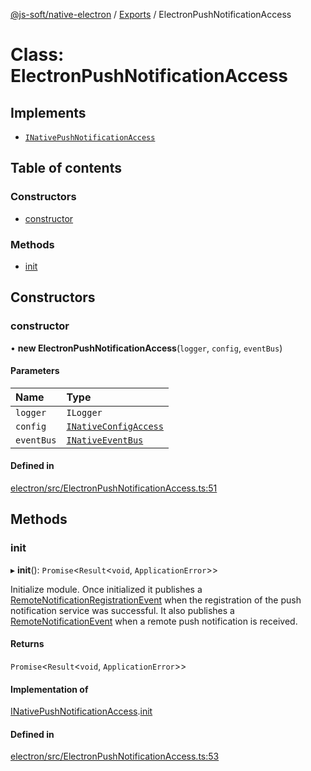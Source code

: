 [@js-soft/native-electron](../README.md) / [Exports](../modules.md) / ElectronPushNotificationAccess

# Class: ElectronPushNotificationAccess

## Implements

-   [`INativePushNotificationAccess`](../interfaces/INativePushNotificationAccess.md)

## Table of contents

### Constructors

-   [constructor](ElectronPushNotificationAccess.md#constructor)

### Methods

-   [init](ElectronPushNotificationAccess.md#init)

## Constructors

### constructor

• **new ElectronPushNotificationAccess**(`logger`, `config`, `eventBus`)

#### Parameters

| Name       | Type                                                          |
| :--------- | :------------------------------------------------------------ |
| `logger`   | `ILogger`                                                     |
| `config`   | [`INativeConfigAccess`](../interfaces/INativeConfigAccess.md) |
| `eventBus` | [`INativeEventBus`](../interfaces/INativeEventBus.md)         |

#### Defined in

[electron/src/ElectronPushNotificationAccess.ts:51](https://github.com/js-soft/ts-native-access/blob/68cf98a/packages/electron/src/ElectronPushNotificationAccess.ts#L51)

## Methods

### init

▸ **init**(): `Promise`<`Result`<`void`, `ApplicationError`\>\>

Initialize module.
Once initialized it publishes a [RemoteNotificationRegistrationEvent](RemoteNotificationRegistrationEvent.md) when the registration of the push notification service was successful.
It also publishes a [RemoteNotificationEvent](RemoteNotificationEvent.md) when a remote push notification is received.

#### Returns

`Promise`<`Result`<`void`, `ApplicationError`\>\>

#### Implementation of

[INativePushNotificationAccess](../interfaces/INativePushNotificationAccess.md).[init](../interfaces/INativePushNotificationAccess.md#init)

#### Defined in

[electron/src/ElectronPushNotificationAccess.ts:53](https://github.com/js-soft/ts-native-access/blob/68cf98a/packages/electron/src/ElectronPushNotificationAccess.ts#L53)
